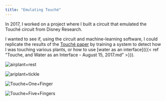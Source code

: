 ```yaml
---
title: "Emulating Touché"
---
```


In 2017, I worked on a project where I built a circuit that emulated the Touché
circuit from Disney Research.

I wanted to see if, using the circuit and machine-learning software, I could
replicate the results of the [Touché paper](https://s3-us-west-1.amazonaws.com/disneyresearch/wp-content/uploads/20140805145650/touchechi20121.pdf) by training a system to detect how I
was touching various plants, or how to use [water as an interface]({{< ref "Touche, and Water as an Interface - August 15, 2017.md" >}}).


![airplant+rest](/blog_assets/2017/airplant+rest.gif)

![ariplant+tickle](/blog_assets/2017/ariplant+tickle.gif)


![Touche+One+Finger](/blog_assets/2017/Touche+One+Finger.gif)

![Touche+Five+Fingers](/blog_assets/2017/Touche+Five+Fingers.gif)

